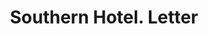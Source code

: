 ---
doi: 10.7916/D8HH7X5X
date_other: '1910'
date_other_textual: 1910-1919
form: correspondence
genre:
- Letters (correspondence)
name:
- Southern Hotel
object_in_context_url: https://biggert.cul.columbia.edu/items/view/ave_biggert_01298
subject_hierarchical_geographic:
- Columbus, Ohio, United States
subject_name:
- Southern Hotel
title: Southern Hotel. Letter
sort_title: Southern Hotel. Letter
call_number: ave_biggert_01298
coordinates:
- 39.983333333333334,-82.98333333333333
pid: ave_biggert_01298
identifiers: ave_biggert_01298
canvas_id: ldpd:396560
permalink: "/items/ave_biggert_01298/"
layout: iiif-image-page
---
